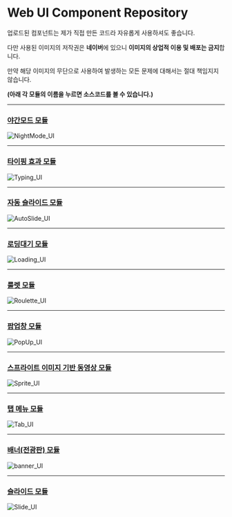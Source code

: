 # Web UI Component Repository

업로드된 컴포넌트는 제가 직접 만든 코드라 자유롭게 사용하셔도 좋습니다. 

다만 사용된 이미지의 저작권은 **네이버**에 있으니 **이미지의 상업적 이용 및 배포는 금지**합니다.

만약 해당 이미지의 무단으로 사용하여 발생하는 모든 문제에 대해서는 절대 책임지지 않습니다.

**(아래 각 모듈의 이름을 누르면 소스코드를 볼 수 있습니다.)**

----- 

### [야간모드 모듈](https://github.com/DustinYook/Project_WebUIComponent/tree/master/NightMode)
![NightMode_UI](https://github.com/DustinYook/Project_WebUIComponent/blob/master/image/NightMode_UI.gif)

----- 

### [타이핑 효과 모듈](https://github.com/DustinYook/Project_WebUIComponent/tree/master/Typing)
![Typing_UI](https://github.com/DustinYook/Project_WebUIComponent/blob/master/image/Typing_UI.gif)

-----

### [자동 슬라이드 모듈](https://github.com/DustinYook/Project_WebUIComponent/tree/master/AutoSlide)
![AutoSlide_UI](https://github.com/DustinYook/Project_WebUIComponent/blob/master/image/AutoSlide_UI.gif)

-----

### [로딩대기 모듈](https://github.com/DustinYook/Project_WebUIComponent/tree/master/Loading)
![Loading_UI](https://github.com/DustinYook/Project_WebUIComponent/blob/master/image/Loading_UI.gif)

-----

### [룰렛 모듈](https://github.com/DustinYook/Project_WebUIComponent/tree/master/Roulette)
![Roulette_UI](https://github.com/DustinYook/Project_WebUIComponent/blob/master/image/Roulette_UI.gif)

-----

### [팝업창 모듈](https://github.com/DustinYook/Project_WebUIComponent/tree/master/PopUp)
![PopUp_UI](https://github.com/DustinYook/Project_WebUIComponent/blob/master/image/PopUp_UI.gif)

-----

### [스프라이트 이미지 기반 동영상 모듈](https://github.com/DustinYook/Project_WebUIComponent/tree/master/Sprite)
![Sprite_UI](https://github.com/DustinYook/Project_WebUIComponent/blob/master/image/Sprite_UI.gif)

-----

### [탭 메뉴 모듈](https://github.com/DustinYook/Project_WebUIComponent/tree/master/Tab)
![Tab_UI](https://github.com/DustinYook/Project_WebUIComponent/blob/master/image/tab_UI.gif)

-----

### [배너(전광판) 모듈](https://github.com/DustinYook/Project_WebUIComponent/tree/master/banner)
![banner_UI](https://github.com/DustinYook/Project_WebUIComponent/blob/master/image/banner_UI.gif)

-----

### [슬라이드 모듈](https://github.com/DustinYook/Project_WebUIComponent/tree/master/slide)
![Slide_UI](https://github.com/DustinYook/Project_WebUIComponent/blob/master/image/Slide_UI.gif)
